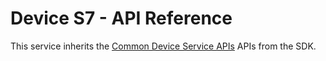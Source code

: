 # Device S7 - API Reference

This service inherits the [Common Device Service APIs](../../ApiReference.md) APIs from the SDK.
